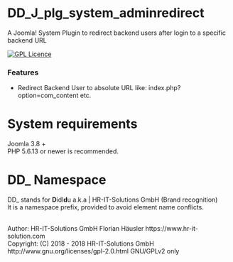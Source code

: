 # DD_J_plg_system_adminredirect
A Joomla! System Plugin to redirect backend users after login to a specific backend URL

[![GPL Licence](https://badges.frapsoft.com/os/gpl/gpl.png?v=102)](https://opensource.org/licenses/GPL-2.0/)

### Features
- Redirect Backend User to absolute URL like: index.php?option=com_content etc.

# System requirements
Joomla 3.8 +                                                                                <br>
PHP 5.6.13 or newer is recommended.

# DD_ Namespace
DD_ stands for **D**idl**d**u a.k.a | HR-IT-Solutions GmbH (Brand recognition)              <br>
It is a namespace prefix, provided to avoid element name conflicts.

<br>
Author: HR-IT-Solutions GmbH Florian Häusler https://www.hr-it-solution.com                 <br>
Copyright: (C) 2018 - 2018 HR-IT-Solutions GmbH                                             <br>
http://www.gnu.org/licenses/gpl-2.0.html GNU/GPLv2 only
